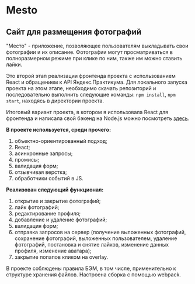 # Mesto
## Сайт для размещения фотографий

"Место" - приложение, позволяющее пользователям выкладывать свои фотографии и их описание. Фотографии могут просматриваться в полноразмерном режиме при клике по ним, также им можно ставить лайки. 

Это второй этап реализации фронтенда проекта с использованием React и обращением к API Яндекс.Практикума. Для локального запуска проекта на этом этапе, необходимо скачать репозиторий и последовательно выполнить следующие команды: `npm install`, `npm start`, находясь в директории проекта.

Итоговый вариант проекта, в котором я использовала React для фронтенда и написала свой бэкенд на Node.js можно посмотреть [здесь](https://github.com/AlyonaGN/react-mesto-api-full).

**В проекте используется, среди прочего:** 

1. объектно-ориентированный подход;
2. React;
3. асинхронные запросы;
4. промисы;
5. валидация форм;
6. отзывчивая верстка;
7. обработчики событий в JS.

**Реализован следующий функционал:**

1. открытие и закрытие фотографий;
2. лайк фотографий;
3. редактирование профиля;
4. добавление и удаление фотографий;
5. валидация форм;
6. отправка запросов на сервер (получение выложенных фотографий, сохранение фотографий, выложенных пользователем, удаление фотографий, постановка и снятие лайков, изменение данных профиля, изменение аватара);
7. закрытие попапов кликом на overlay.
 

В проекте соблюдены правила БЭМ, в том числе, применительно к структуре хранения файлов.
Настроена сборка с помощью webpack.
